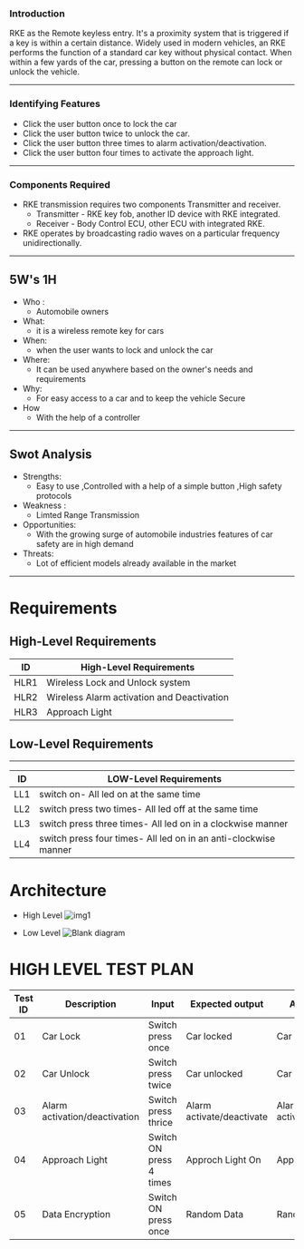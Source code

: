 ### Introduction
  RKE as the Remote keyless entry. It's a proximity system that is triggered if a key is within a certain distance.
  Widely used in modern vehicles, an RKE performs the function of a standard car key without physical contact. When within a few yards of the car, pressing a button on the remote   can lock or unlock the vehicle.

---
  ### Identifying Features
   -  Click the user button once to lock the car
   -  Click the user button twice to unlock the car.
   -  Click the user button three times to alarm activation/deactivation.
   -  Click the user button four times to activate the approach light.
---
### Components Required
  - RKE transmission requires two components Transmitter and receiver.
    - Transmitter - RKE key fob, another ID device with RKE integrated.
    - Receiver - Body Control ECU, other ECU with integrated RKE.
  - RKE operates by broadcasting radio waves on a particular frequency unidirectionally.
---
 ##  5W's 1H
* Who :
     - Automobile owners
* What:
     - it is a wireless remote key for cars
* When: 
     - when the user wants to lock and unlock the car
* Where:
     - It can be used anywhere based on the owner's needs and requirements
* Why:
     - For easy access to a car and to keep the vehicle Secure
* How 
     - With the help of a controller
---

## Swot Analysis
* Strengths: 
    - Easy to use ,Controlled with a help of a simple button ,High safety protocols
* Weakness :
    - Limted Range Transmission
* Opportunities: 
    - With the growing surge of automobile industries features of car safety are in high demand
* Threats:
    - Lot of efficient models already available in the market
---

#  Requirements
## High-Level Requirements
| ID | High-Level Requirements |
| -------- | -------------- |
| HLR1 | Wireless Lock and Unlock system |
| HLR2 |  Wireless Alarm activation and Deactivation |
| HLR3 |  Approach Light |


## Low-Level Requirements



---
| ID | LOW-Level Requirements |
| -------- | -------------- |
| LL1 | switch on- All led on at the same time |
| LL2 | switch press two times- All led off at the same time |
| LL3 |  switch press three times- All led on in a clockwise manner |
| LL4 |  switch press four times- All led on in an anti-clockwise manner |


# Architecture
* High Level 
![img1](https://user-images.githubusercontent.com/47187002/157872296-42bef887-712f-4645-ada3-2963501b2e18.jpeg)

* Low Level
![Blank diagram](https://user-images.githubusercontent.com/47187002/157873098-fe5988d2-a12e-4056-81fc-cd951bdd7091.jpeg)



#  HIGH LEVEL TEST PLAN

| Test ID | Description | Input | Expected output | Actual Output | Status|
| --- | --- | --- | --- | --- | --- |
| 01 | Car Lock | Switch  press once | Car locked |  Car locked  | ---|
| 02 | Car Unlock | Switch press twice |  Car unlocked  |  Car unlocked  | ---- | 
| 03 | Alarm activation/deactivation | Switch  press thrice | Alarm activate/deactivate | Alarm activate/deactivated |  ---- | 
| 04 | Approach Light | Switch ON press 4 times | Approch Light On | Approach Light On | ---  |
| 05 | Data Encryption |Switch ON press once | Random Data | Random Data | -----  | 





